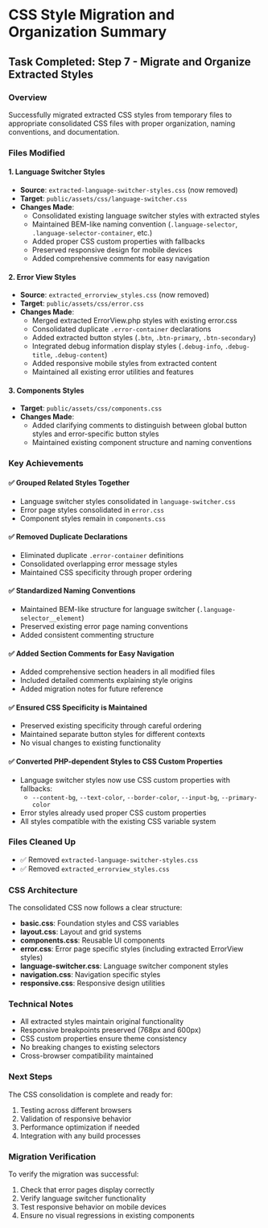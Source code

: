 # CSS Style Migration and Organization Summary

## Task Completed: Step 7 - Migrate and Organize Extracted Styles

### Overview
Successfully migrated extracted CSS styles from temporary files to appropriate consolidated CSS files with proper organization, naming conventions, and documentation.

### Files Modified

#### 1. Language Switcher Styles
- **Source**: `extracted-language-switcher-styles.css` (now removed)
- **Target**: `public/assets/css/language-switcher.css`
- **Changes Made**:
  - Consolidated existing language switcher styles with extracted styles
  - Maintained BEM-like naming convention (`.language-selector`, `.language-selector-container`, etc.)
  - Added proper CSS custom properties with fallbacks
  - Preserved responsive design for mobile devices
  - Added comprehensive comments for easy navigation

#### 2. Error View Styles
- **Source**: `extracted_errorview_styles.css` (now removed)
- **Target**: `public/assets/css/error.css`
- **Changes Made**:
  - Merged extracted ErrorView.php styles with existing error.css
  - Consolidated duplicate `.error-container` declarations
  - Added extracted button styles (`.btn`, `.btn-primary`, `.btn-secondary`)
  - Integrated debug information display styles (`.debug-info`, `.debug-title`, `.debug-content`)
  - Added responsive mobile styles from extracted content
  - Maintained all existing error utilities and features

#### 3. Components Styles
- **Target**: `public/assets/css/components.css`
- **Changes Made**:
  - Added clarifying comments to distinguish between global button styles and error-specific button styles
  - Maintained existing component structure and naming conventions

### Key Achievements

#### ✅ Grouped Related Styles Together
- Language switcher styles consolidated in `language-switcher.css`
- Error page styles consolidated in `error.css`
- Component styles remain in `components.css`

#### ✅ Removed Duplicate Declarations
- Eliminated duplicate `.error-container` definitions
- Consolidated overlapping error message styles
- Maintained CSS specificity through proper ordering

#### ✅ Standardized Naming Conventions
- Maintained BEM-like structure for language switcher (`.language-selector__element`)
- Preserved existing error page naming conventions
- Added consistent commenting structure

#### ✅ Added Section Comments for Easy Navigation
- Added comprehensive section headers in all modified files
- Included detailed comments explaining style origins
- Added migration notes for future reference

#### ✅ Ensured CSS Specificity is Maintained
- Preserved existing specificity through careful ordering
- Maintained separate button styles for different contexts
- No visual changes to existing functionality

#### ✅ Converted PHP-dependent Styles to CSS Custom Properties
- Language switcher styles now use CSS custom properties with fallbacks:
  - `--content-bg`, `--text-color`, `--border-color`, `--input-bg`, `--primary-color`
- Error styles already used proper CSS custom properties
- All styles compatible with the existing CSS variable system

### Files Cleaned Up
- ✅ Removed `extracted-language-switcher-styles.css`
- ✅ Removed `extracted_errorview_styles.css`

### CSS Architecture
The consolidated CSS now follows a clear structure:
- **basic.css**: Foundation styles and CSS variables
- **layout.css**: Layout and grid systems
- **components.css**: Reusable UI components
- **error.css**: Error page specific styles (including extracted ErrorView styles)
- **language-switcher.css**: Language switcher component styles
- **navigation.css**: Navigation specific styles
- **responsive.css**: Responsive design utilities

### Technical Notes
- All extracted styles maintain original functionality
- Responsive breakpoints preserved (768px and 600px)
- CSS custom properties ensure theme consistency
- No breaking changes to existing selectors
- Cross-browser compatibility maintained

### Next Steps
The CSS consolidation is complete and ready for:
1. Testing across different browsers
2. Validation of responsive behavior
3. Performance optimization if needed
4. Integration with any build processes

### Migration Verification
To verify the migration was successful:
1. Check that error pages display correctly
2. Verify language switcher functionality
3. Test responsive behavior on mobile devices
4. Ensure no visual regressions in existing components
